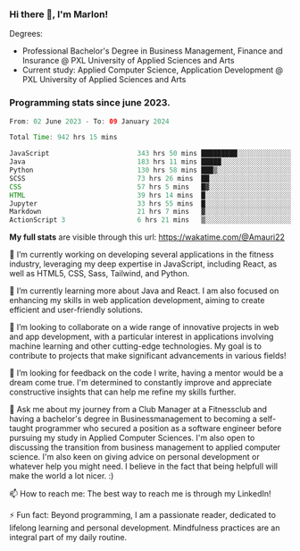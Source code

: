 
### Hi there 👋, I'm Marlon!

Degrees: 
- Professional Bachelor's Degree in Business Management, Finance and Insurance @ PXL University of Applied Sciences and Arts
- Current study: Applied Computer Science, Application Development @ PXL University of Applied Sciences and Arts

### Programming stats since june 2023.
<!--START_SECTION:waka-->

```java
From: 02 June 2023 - To: 09 January 2024

Total Time: 942 hrs 15 mins

JavaScript                      343 hrs 50 mins █████████░░░░░░░░░░░░░░░░   36.39 %
Java                            183 hrs 11 mins █████░░░░░░░░░░░░░░░░░░░░   19.39 %
Python                          130 hrs 58 mins ███▒░░░░░░░░░░░░░░░░░░░░░   13.86 %
SCSS                            73 hrs 26 mins  ██░░░░░░░░░░░░░░░░░░░░░░░   07.77 %
CSS                             57 hrs 5 mins   █▓░░░░░░░░░░░░░░░░░░░░░░░   06.04 %
HTML                            39 hrs 14 mins  █░░░░░░░░░░░░░░░░░░░░░░░░   04.15 %
Jupyter                         33 hrs 55 mins  █░░░░░░░░░░░░░░░░░░░░░░░░   03.59 %
Markdown                        21 hrs 7 mins   ▓░░░░░░░░░░░░░░░░░░░░░░░░   02.24 %
ActionScript 3                  6 hrs 21 mins   ▒░░░░░░░░░░░░░░░░░░░░░░░░   00.67 %
```

<!--END_SECTION:waka-->
**My full stats** are visible through this url: https://wakatime.com/@Amauri22



🔭 I’m currently working on developing several applications in the fitness industry, leveraging my deep expertise in JavaScript, including React, as well as HTML5, CSS, Sass, Tailwind, and Python.

🌱 I’m currently learning more about Java and React. I am also focused on enhancing my skills in web application development, aiming to create efficient and user-friendly solutions.

👯 I’m looking to collaborate on a wide range of innovative projects in web and app development, with a particular interest in applications involving machine learning and other cutting-edge technologies. My goal is to contribute to projects that make significant advancements in various fields!

🤔 I’m looking for feedback on the code I write, having a mentor would be a dream come true. I'm determined to constantly improve and appreciate constructive insights that can help me refine my skills further.

💬 Ask me about my journey from a Club Manager at a Fitnessclub and having a bachelor's degree in Businessmanagement to becoming a self-taught programmer who secured a position as a software engineer before pursuing my study in Applied Computer Sciences. I'm also open to discussing the transition from business management to applied computer science. I'm also keen on giving advice on personal development or whatever help you might need. I believe in the fact that being helpfull will make the world a lot nicer. :)

📫 How to reach me: The best way to reach me is through my LinkedIn!

⚡ Fun fact: Beyond programming, I am a passionate reader, dedicated to lifelong learning and personal development. Mindfulness practices are an integral part of my daily routine.


